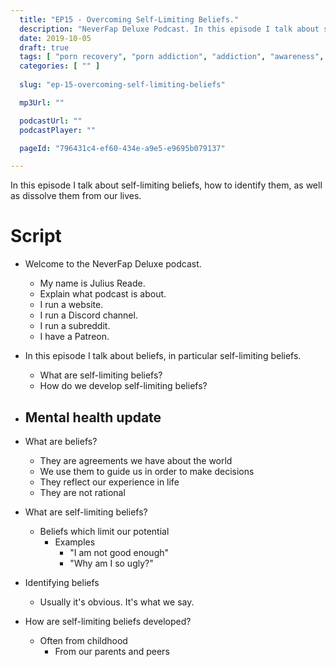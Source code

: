 ```yaml
---
  title: "EP15 - Overcoming Self-Limiting Beliefs."
  description: "NeverFap Deluxe Podcast. In this episode I talk about self-limiting beliefs, how to identify them, as well as dissolve them from our lives."
  date: 2019-10-05
  draft: true
  tags: [ "porn recovery", "porn addiction", "addiction", "awareness", "nofap", "neverfap", "neverfap deluxe", "neverfap basics", "nofap podcast", "neverfap podcast", "neverfap deluxe podcast" ]
  categories: [ "" ]
  
  slug: "ep-15-overcoming-self-limiting-beliefs"

  mp3Url: ""

  podcastUrl: ""
  podcastPlayer: ""

  pageId: "796431c4-ef60-434e-a9e5-e9695b079137"

---
```


In this episode I talk about self-limiting beliefs, how to identify them, as well as dissolve them from our lives.

# Script

- Welcome to the NeverFap Deluxe podcast. 
  - My name is Julius Reade. 
  - Explain what podcast is about.
  - I run a website.
  - I run a Discord channel.
  - I run a subreddit. 
  - I have a Patreon.

- In this episode I talk about beliefs, in particular self-limiting beliefs.
  - What are self-limiting beliefs?
  - How do we develop self-limiting beliefs?

- Mental health update
  - 

- What are beliefs?
  - They are agreements we have about the world
  - We use them to guide us in order to make decisions
  - They reflect our experience in life
  - They are not rational

- What are self-limiting beliefs?
  - Beliefs which limit our potential
    - Examples
      - "I am not good enough"
      - "Why am I so ugly?"

- Identifying beliefs 
  - Usually it's obvious. It's what we say. 




- How are self-limiting beliefs developed?
  - Often from childhood
    - From our parents and peers

